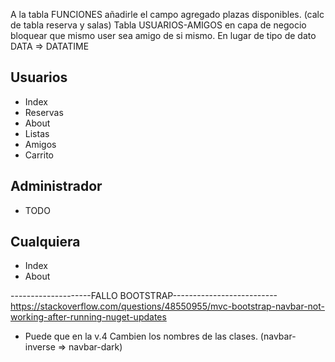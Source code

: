 A la tabla FUNCIONES añadirle el campo agregado plazas disponibles. (calc de tabla reserva y salas)
Tabla USUARIOS-AMIGOS en capa de negocio bloquear que mismo user sea amigo de si mismo.
En lugar de tipo de dato DATA => DATATIME

## Usuarios

- Index
- Reservas 
- About
- Listas
- Amigos
- Carrito
   
## Administrador

- TODO

## Cualquiera

- Index
- About




--------------------FALLO BOOTSTRAP--------------------------
https://stackoverflow.com/questions/48550955/mvc-bootstrap-navbar-not-working-after-running-nuget-updates

* Puede que en la v.4 Cambien los nombres de las clases. (navbar-inverse => navbar-dark)
